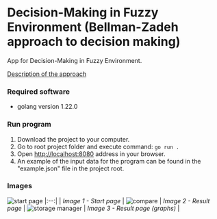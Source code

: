 # Decision-Making in Fuzzy Environment (Bellman-Zadeh approach to decision making)
App for Decision-Making in Fuzzy Environment.

[Description of the approach](https://www.researchgate.net/publication/336907770_Decision-Making_in_Fuzzy_Environment_A_Survey)

### Required software
* golang version 1.22.0 

### Run program
1. Download the project to your computer.
2. Go to root project folder and execute command:
```go run .```
3. Open [http://localhost:8080](http://localhost:8080/) address in your browser.
4. An example of the input data for the program can be found in the "example.json" file in the project root.

### Images

![start page](https://github.com/Kirill-Sidorov/BellmanZadeh/blob/readmedata/images/start_page.jpg)
|:--:| 
| *Image 1 - Start page* |
![compare](https://github.com/Kirill-Sidorov/BellmanZadeh/blob/readmedata/images/result_page.jpg)
| *Image 2 - Result page* |
![storage manager](https://github.com/Kirill-Sidorov/BellmanZadeh/blob/readmedata/images/graphs_result_page.jpg)
| *Image 3 - Result page (graphs)* |
